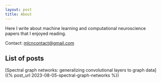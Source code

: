 ```yaml
---
layout: post
title: About
---
```

Here I write about machine learning and computational neuroscience papers that I enjoyed reading.

Contact: mlcncontact@gmail.com

## List of posts

[Spectral graph networks: generalizing convolutional layers to graph data]({% post_url 2023-08-05-spectral-graph-networks %})

